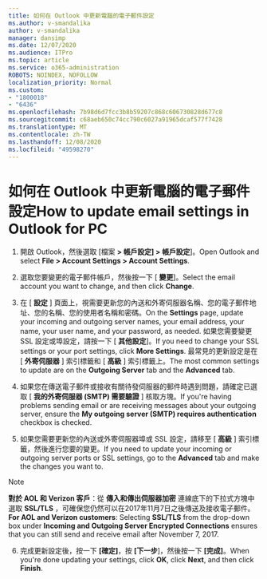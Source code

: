 ```yaml
---
title: 如何在 Outlook 中更新電腦的電子郵件設定
ms.author: v-smandalika
author: v-smandalika
manager: dansimp
ms.date: 12/07/2020
ms.audience: ITPro
ms.topic: article
ms.service: o365-administration
ROBOTS: NOINDEX, NOFOLLOW
localization_priority: Normal
ms.custom:
- "1800018"
- "6436"
ms.openlocfilehash: 7b98d6d7fcc3b8b59207c868c606730828d677c8
ms.sourcegitcommit: c68aeb650c74cc790c6027a91965dcaf577f7428
ms.translationtype: MT
ms.contentlocale: zh-TW
ms.lasthandoff: 12/08/2020
ms.locfileid: "49598270"
---
```

# <a name="how-to-update-email-settings-in-outlook-for-pc"></a><span data-ttu-id="ff520-102">如何在 Outlook 中更新電腦的電子郵件設定</span><span class="sxs-lookup"><span data-stu-id="ff520-102">How to update email settings in Outlook for PC</span></span>

1. <span data-ttu-id="ff520-103">開啟 Outlook，然後選取 [檔案 **> 帳戶設定] > 帳戶設定**]。</span><span class="sxs-lookup"><span data-stu-id="ff520-103">Open Outlook and select **File > Account Settings > Account Settings**.</span></span>

2. <span data-ttu-id="ff520-104">選取您要變更的電子郵件帳戶，然後按一下 [ **變更**]。</span><span class="sxs-lookup"><span data-stu-id="ff520-104">Select the email account you want to change, and then click **Change**.</span></span> 

3. <span data-ttu-id="ff520-105">在 [ **設定** ] 頁面上，視需要更新您的內送和外寄伺服器名稱、您的電子郵件地址、您的名稱、您的使用者名稱和密碼。</span><span class="sxs-lookup"><span data-stu-id="ff520-105">On the **Settings** page, update your incoming and outgoing server names, your email address, your name, your user name, and your password, as needed.</span></span> <span data-ttu-id="ff520-106">如果您需要變更 SSL 設定或埠設定，請按一下 [ **其他設定**]。</span><span class="sxs-lookup"><span data-stu-id="ff520-106">If you need to change your SSL settings or your port settings, click **More Settings**.</span></span> <span data-ttu-id="ff520-107">最常見的更新設定是在 [ **外寄伺服器** ] 索引標籤和 [ **高級** ] 索引標籤上。</span><span class="sxs-lookup"><span data-stu-id="ff520-107">The most common settings to update are on the **Outgoing Server** tab and the **Advanced** tab.</span></span>

4. <span data-ttu-id="ff520-108">如果您在傳送電子郵件或接收有關待發伺服器的郵件時遇到問題，請確定已選取 [ **我的外寄伺服器 (SMTP) 需要驗證** ] 核取方塊。</span><span class="sxs-lookup"><span data-stu-id="ff520-108">If you're having problems sending email or are receiving messages about your outgoing server, ensure the **My outgoing server (SMTP) requires authentication** checkbox is checked.</span></span>

5. <span data-ttu-id="ff520-109">如果您需要更新您的內送或外寄伺服器埠或 SSL 設定，請移至 [ **高級** ] 索引標籤，然後進行您要的變更。</span><span class="sxs-lookup"><span data-stu-id="ff520-109">If you need to update your incoming or outgoing server ports or SSL settings, go to the **Advanced** tab and make the changes you want to.</span></span>

> [!NOTE]
> <span data-ttu-id="ff520-110">**對於 AOL 和 Verizon 客戶**：從 **傳入和傳出伺服器加密** 連線底下的下拉式方塊中選取 **SSL/TLS** ，可確保您仍然可以在2017年11月7日之後傳送及接收電子郵件。</span><span class="sxs-lookup"><span data-stu-id="ff520-110">**For AOL and Verizon customers**: Selecting **SSL/TLS** from the drop-down box under **Incoming and Outgoing Server Encrypted Connections** ensures that you can still send and receive email after November 7, 2017.</span></span>

6. <span data-ttu-id="ff520-111">完成更新設定後，按一下 **[確定]**，按 **[下一步**]，然後按一下 **[完成]**。</span><span class="sxs-lookup"><span data-stu-id="ff520-111">When you're done updating your settings, click **OK**, click **Next**, and then click **Finish**.</span></span>


